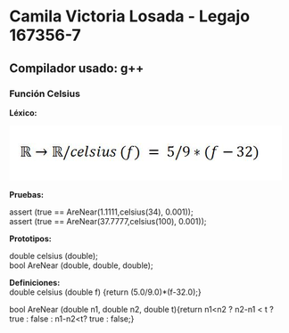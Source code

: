# Camila Victoria Losada - Legajo 167356-7
## Compilador usado: g++
### Función Celsius
**Léxico:**  

![Funcion CELSIUS](https://github.com/closada/AED/blob/master/Imgs/CELSIUS.JPG)  

**Pruebas:**  

assert (true == AreNear(1.1111,celsius(34), 0.001));  
assert (true == AreNear(37.7777,celsius(100), 0.001));  

**Prototipos:**  

double celsius (double);  
bool AreNear (double, double, double);  

**Definiciones:**  
double celsius (double f) {return (5.0/9.0)*(f-32.0);}

bool AreNear (double n1, double n2, double t){return
n1<n2 ? n2-n1 < t ? true : false : n1-n2<t? true : false;}
